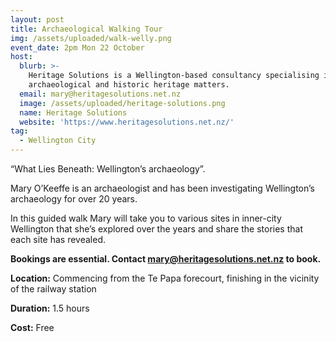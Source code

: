 ```yaml
---
layout: post
title: Archaeological Walking Tour
img: /assets/uploaded/walk-welly.png
event_date: 2pm Mon 22 October
host:
  blurb: >-
    Heritage Solutions is a Wellington-based consultancy specialising in
    archaeological and historic heritage matters.
  email: mary@heritagesolutions.net.nz
  image: /assets/uploaded/heritage-solutions.png
  name: Heritage Solutions
  website: 'https://www.heritagesolutions.net.nz/'
tag:
  - Wellington City
---
```

“What Lies Beneath: Wellington’s archaeology”.

Mary O’Keeffe is an archaeologist and has been investigating Wellington’s archaeology for over 20 years.

In this guided walk Mary will take you to various sites in inner-city Wellington that she’s explored over the years and share the stories that each site has revealed.

**Bookings are essential. Contact mary@heritagesolutions.net.nz to book.**

**Location:** Commencing from the Te Papa forecourt, finishing in the vicinity of the railway station

**Duration:** 1.5 hours

**Cost:** Free
